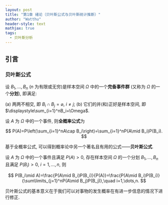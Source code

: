 ```yaml
---
layout: post
title: "第1章 绪论（贝叶斯公式与贝叶斯统计推断）"
author: "Watthu"
header-style: text
mathjax: true
tags:
  - 贝叶斯分析
---
```


## 引言

### 贝叶斯公式

设 $B_1,\dots,B_n$ ($n$ 为有限或无穷)是样本空间 $\Omega$ 中的一个**完备事件群** (又称为 $\Omega$ 的一个**分划**), 即满足:

  (a) 两两不相交, 即 $B_i\cap B_j=\varnothing$, $i\neq j$;
  (b) 它们的并(和)正好是样本空间, 即 $\displaystyle\sum_{i=1}^nB_i=\Omega$.

设 $A$ 为 $\Omega$ 中的一个事件, 则**全概率公式**为 

$$
P(A)=P\left(\sum_{i=1}^nA\cap B_i\right)=\sum_{i=1}^nP(A\mid B_i)P(B_i).
$$

基于全概率公式, 可以得到概率论中另一个著名且有用的公式——**贝叶斯公式**.

设 $A$ 为 $\Omega$ 中的一个事件且满足 $P(A)>0$, 存在样本空间 $\Omega$ 的一个分划 $B_1,\dots,B_n$ 且满足 $P(B_i)>0$, $i=1,\dots,n$, 则

$$
P(B_i\mid A)=\frac{P(A\mid B_i)P(B_i)}{P(A)}=\frac{P(A\mid B_i)P(B_i)}{\sum\limits_{j=1}^nP(A\mid B_j)P(B_j)},\quad i=1,\dots,n.
$$

贝叶斯公式的基本意义在于我们可以对事物的发生概率在有进一步信息的情况下进行修正.

